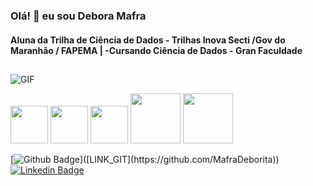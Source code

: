 <h3>Olá! 👋 eu sou Debora Mafra</h3>
<h4>Aluna da Trilha de Ciência de Dados - Trilhas Inova Secti /Gov do Maranhão / FAPEMA | -Cursando Ciência de Dados - Gran Faculdade</h4>

##



![GIF](https://media.giphy.com/media/LaVp0AyqR5bGsC5Cbm/giphy.gif)


  <div style= display: flex;>
   <img src="https://cdn.jsdelivr.net/gh/devicons/devicon@latest/icons/html5/html5-original.svg" style = width:60px; />
   
  <img src="https://cdn.jsdelivr.net/gh/devicons/devicon@latest/icons/css3/css3-original.svg" style = width:60px; />     
  
   <img src="https://cdn.jsdelivr.net/gh/devicons/devicon@latest/icons/javascript/javascript-original.svg" style = width:60px;/>
   
   <img src="https://cdn.jsdelivr.net/gh/devicons/devicon@latest/icons/php/php-original.svg" style = width:80px;/>
   
  <img src="https://cdn.jsdelivr.net/gh/devicons/devicon@latest/icons/mysql/mysql-original-wordmark.svg" style = width:80px;/>
          
          

</div>
     
          

[![Github Badge](https://img.shields.io/badge/-Github-000?style=flat-square&logo=Github&logoColor=white&link=[LINK_GIT](https://github.com/MafraDeborita))]([LINK_GIT](https://github.com/MafraDeborita))
[![Linkedin Badge](https://img.shields.io/badge/-LinkedIn-blue?style=flat-square&logo=Linkedin&logoColor=white&link=www.linkedin.com/in/debora-mafra-167b701a0)](https://www.linkedin.com/in/debora-mafra-167b701a0)


<!---- 👋 Hi, I’m @MafraDeborita
- 👀 I’m interested in learn about technologies and programming
- 🌱 I’m currently learning HTML, CSS, JAVASCRIPT,
- 💞️ I’m looking to collaborate on ...
- 📫 How to reach me: my e-mail is mafradebora26@gmail.com
- 😄 Pronouns: she/her
- ⚡ Fun fact: ...--->

<!---
MafraDeborita/MafraDeborita is a ✨ special ✨ repository because its `README.md` (this file) appears on your GitHub profile.
You can click the Preview link to take a look at your changes.
--->

